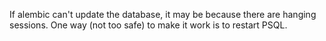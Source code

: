 If alembic can't update the database, it may be because there are hanging sessions. One way (not too safe) to make it work is to restart PSQL.
